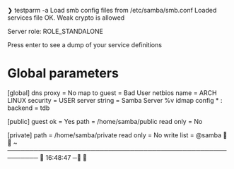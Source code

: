 ❯ testparm -a
Load smb config files from /etc/samba/smb.conf
Loaded services file OK.
Weak crypto is allowed
 
Server role: ROLE_STANDALONE
 
Press enter to see a dump of your service definitions
 
# Global parameters
[global]
        dns proxy = No
        map to guest = Bad User
        netbios name = ARCH LINUX
        security = USER
        server string = Samba Server %v
        idmap config * : backend = tdb
 
 
[public]
        guest ok = Yes
        path = /home/samba/public
        read only = No
 
 
[private]
        path = /home/samba/private
        read only = No
        write list = @samba
  ~ ─────────────────────────────────────────────────────────  16:48:47 ─╮
❯
